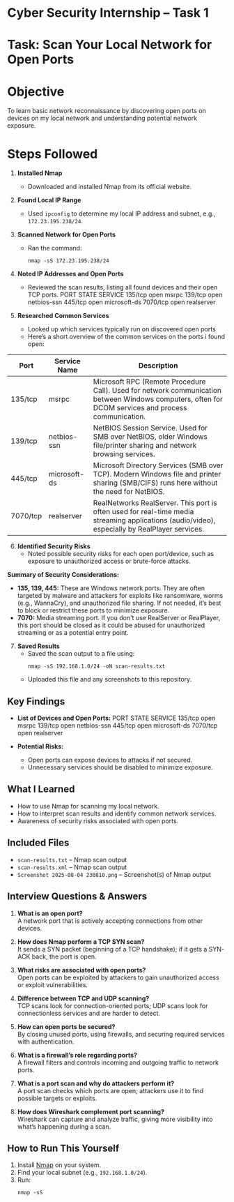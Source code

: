 # Cyber Security Internship – Task 1

# Task: Scan Your Local Network for Open Ports

# Objective
To learn basic network reconnaissance by discovering open ports on devices on my local network and understanding potential network exposure.

# Steps Followed

1. **Installed Nmap**
    - Downloaded and installed Nmap from its official website.

2. **Found Local IP Range**
    - Used `ipconfig` to determine my local IP address and subnet, e.g., `172.23.195.238/24`.

3. **Scanned Network for Open Ports**
    - Ran the command:
      ```
      nmap -sS 172.23.195.238/24
      ```
4. **Noted IP Addresses and Open Ports**
    - Reviewed the scan results, listing all found devices and their open TCP ports.
PORT     STATE SERVICE
135/tcp  open  msrpc
139/tcp  open  netbios-ssn
445/tcp  open  microsoft-ds
7070/tcp open  realserver

5. **Researched Common Services**
    - Looked up which services typically run on discovered open ports
    - Here’s a short overview of the common services on the ports i found open:

| Port      | Service Name      | Description                                                                |
|-----------|------------------|-----------------------------------------------------------------------------|
| 135/tcp   | msrpc            | Microsoft RPC (Remote Procedure Call). Used for network communication between Windows computers, often for DCOM services and process communication.  |
| 139/tcp   | netbios-ssn      | NetBIOS Session Service. Used for SMB over NetBIOS, older Windows file/printer sharing and network browsing services.                                |
| 445/tcp   | microsoft-ds     | Microsoft Directory Services (SMB over TCP). Modern Windows file and printer sharing (SMB/CIFS) runs here without the need for NetBIOS.              |
| 7070/tcp  | realserver       | RealNetworks RealServer. This port is often used for real-time media streaming applications (audio/video), especially by RealPlayer services.        |

6. **Identified Security Risks**
    - Noted possible security risks for each open port/device, such as exposure to unauthorized access or brute-force attacks.

**Summary of Security Considerations:**
- **135, 139, 445:** These are Windows network ports. They are often targeted by malware and attackers for exploits like ransomware, worms (e.g., WannaCry), and unauthorized file sharing. If not needed, it’s best to block or restrict these ports to minimize exposure.
- **7070:** Media streaming port. If you don't use RealServer or RealPlayer, this port should be closed as it could be abused for unauthorized streaming or as a potential entry point.

7. **Saved Results**
    - Saved the scan output to a file using:
      ```
      nmap -sS 192.168.1.0/24 -oN scan-results.txt
      ```
    - Uploaded this file and any screenshots to this repository.

## Key Findings

- **List of Devices and Open Ports:**
PORT     STATE SERVICE
135/tcp  open  msrpc
139/tcp  open  netbios-ssn
445/tcp  open  microsoft-ds
7070/tcp open  realserver
  
- **Potential Risks:**
    - Open ports can expose devices to attacks if not secured.
    - Unnecessary services should be disabled to minimize exposure.

## What I Learned

- How to use Nmap for scanning my local network.
- How to interpret scan results and identify common network services.
- Awareness of security risks associated with open ports.

## Included Files

- `scan-results.txt` – Nmap scan output
- `scan-results.xml` – Nmap scan output
- `Screenshot 2025-08-04 230810.png` – Screenshot(s) of Nmap output


## Interview Questions & Answers

1. **What is an open port?**  
   A network port that is actively accepting connections from other devices.

2. **How does Nmap perform a TCP SYN scan?**  
   It sends a SYN packet (beginning of a TCP handshake); if it gets a SYN-ACK back, the port is open.

3. **What risks are associated with open ports?**  
   Open ports can be exploited by attackers to gain unauthorized access or exploit vulnerabilities.

4. **Difference between TCP and UDP scanning?**  
   TCP scans look for connection-oriented ports; UDP scans look for connectionless services and are harder to detect.

5. **How can open ports be secured?**  
   By closing unused ports, using firewalls, and securing required services with authentication.

6. **What is a firewall’s role regarding ports?**  
   A firewall filters and controls incoming and outgoing traffic to network ports.

7. **What is a port scan and why do attackers perform it?**  
   A port scan checks which ports are open; attackers use it to find possible targets or exploits.

8. **How does Wireshark complement port scanning?**  
   Wireshark can capture and analyze traffic, giving more visibility into what’s happening during a scan.

## How to Run This Yourself

1. Install [Nmap](https://nmap.org/) on your system.
2. Find your local subnet (e.g., `192.168.1.0/24`).
3. Run:  
   ```
   nmap -sS 
   ```
